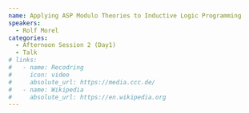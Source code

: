 ```yaml
---
name: Applying ASP Modulo Theories to Inductive Logic Programming
speakers:
  - Rolf Morel
categories:
  - Afternoon Session 2 (Day1)
  - Talk
# links:
#   - name: Recodring
#     icon: video
#     absolute_url: https://media.ccc.de/
#   - name: Wikipedia
#     absolute_url: https://en.wikipedia.org
---
```

